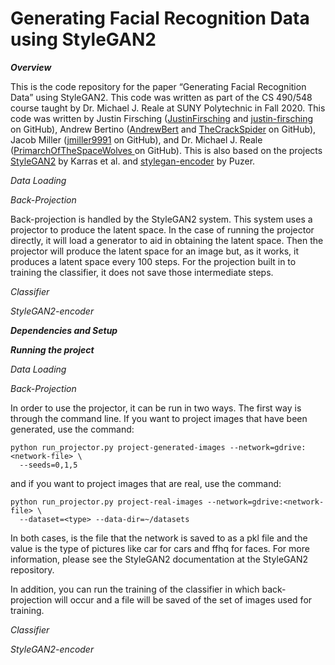 # Generating Facial Recognition Data using StyleGAN2

***Overview***

This is the code repository for the paper “Generating Facial Recognition Data” using StyleGAN2. This code was written as part of the CS 490/548 course taught by Dr. Michael J. Reale at SUNY Polytechnic in Fall 2020. This code was written by Justin Firsching ([JustinFirsching](https://github.com/JustinFirsching) and [justin-firsching](https://github.com/justin-firsching) on GitHub), Andrew Bertino ([AndrewBert](https://github.com/AndrewBert) and [TheCrackSpider](https://github.com/TheCrackSpider) on GitHub), Jacob Miller ([jmiller9991](https://github.com/jmiller9991) on GitHub), and Dr. Michael J. Reale ([PrimarchOfTheSpaceWolves
](https://github.com/PrimarchOfTheSpaceWolves) on GitHub). This is also based on the projects [StyleGAN2](https://github.com/NVlabs/stylegan2) by Karras et al. and [stylegan-encoder](https://github.com/Puzer/stylegan-encoder) by Puzer.

*Data Loading*

*Back-Projection*

Back-projection is handled by the StyleGAN2 system. This system uses a projector to produce the latent space. In the case of running the projector directly, it will load a generator to aid in obtaining the latent space. Then the projector will produce the latent space for an image but, as it works, it produces a latent space every 100 steps. For the projection built in to training the classifier, it does not save those intermediate steps. 

*Classifier*

*StyleGAN2-encoder*

***Dependencies and Setup***

***Running the project***

*Data Loading*

*Back-Projection*

In order to use the projector, it can be run in two ways. The first way is through the command line. If you want to project images that have been generated, use the command:
```
python run_projector.py project-generated-images --network=gdrive:<network-file> \
  --seeds=0,1,5
```
and if you want to project images that are real, use the command:
```
python run_projector.py project-real-images --network=gdrive:<network-file> \
  --dataset=<type> --data-dir=~/datasets
```
In both cases, <network-file> is the file that the network is saved to as a pkl file and the <type> value is the type of pictures like car for cars and ffhq for faces. For more information, please see the StyleGAN2 documentation at the StyleGAN2 repository.

In addition, you can run the training of the classifier in which back-projection will occur and a file will be saved of the set of images used for training.

*Classifier*

*StyleGAN2-encoder*
